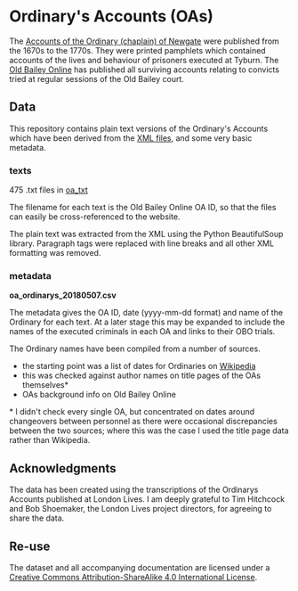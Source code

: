 # Ordinary's Accounts (OAs)

The [Accounts of the Ordinary (chaplain) of Newgate](https://www.oldbaileyonline.org/static/Ordinarys-accounts.jsp) were published from the 1670s to the 1770s. They were printed pamphlets which contained accounts of the lives and behaviour of prisoners executed at Tyburn. The [Old Bailey Online](https://www.oldbaileyonline.org) has published all surviving accounts relating to convicts tried at regular sessions of the Old Bailey court. 

Data
------

This repository contains plain text versions of the Ordinary's Accounts which have been derived from the [XML files](https://doi.org/10.15131/shef.data.4775434), and some very basic metadata.

### texts

475 .txt files in [oa_txt](oa_txt)

The filename for each text is the Old Bailey Online OA ID, so that the files can easily be cross-referenced to the website.

The plain text was extracted from the XML using the Python BeautifulSoup library. Paragraph tags were replaced with line breaks and all other XML formatting was removed.

### metadata

**oa_ordinarys_20180507.csv**

The metadata gives the OA ID, date (yyyy-mm-dd format) and name of the Ordinary for each text. At a later stage this may be expanded to include the names of the executed criminals in each OA and links to their OBO trials.

The Ordinary names have been compiled from a number of sources.

* the starting point was a list of dates for Ordinaries on [Wikipedia](https://en.wikipedia.org/wiki/Ordinary_of_Newgate%27s_Account)
* this was checked against author names on title pages of the OAs themselves* 
* OAs background info on Old Bailey Online 

\* I didn't check every single OA, but concentrated on dates around changeovers between personnel as there were occasional discrepancies between the two sources; where this was the case I used the title page data rather than Wikipedia. 

Acknowledgments
--------

The data has been created using the transcriptions of the Ordinarys Accounts published at London Lives. I am deeply grateful to Tim Hitchcock and Bob Shoemaker, the London Lives project directors, for agreeing to share the data.


Re-use
---------

The dataset and all accompanying documentation are licensed under a [Creative Commons Attribution-ShareAlike 4.0 International License](http://creativecommons.org/licenses/by-sa/4.0/).
